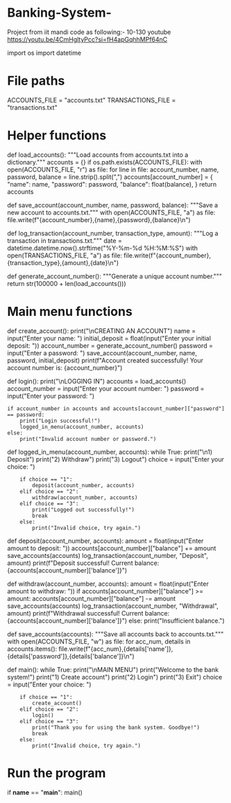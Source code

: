 # Banking-System-
Project from iit mandi 
code as following:- 10-130 youtube https://youtu.be/4CmHgltyPcc?si=fH4apGqhhMPf64nC






import os
import datetime

# File paths
ACCOUNTS_FILE = "accounts.txt"
TRANSACTIONS_FILE = "transactions.txt"

# Helper functions
def load_accounts():
    """Load accounts from accounts.txt into a dictionary."""
    accounts = {}
    if os.path.exists(ACCOUNTS_FILE):
        with open(ACCOUNTS_FILE, "r") as file:
            for line in file:
                account_number, name, password, balance = line.strip().split(",")
                accounts[account_number] = {
                    "name": name,
                    "password": password,
                    "balance": float(balance),
                }
    return accounts

def save_account(account_number, name, password, balance):
    """Save a new account to accounts.txt."""
    with open(ACCOUNTS_FILE, "a") as file:
        file.write(f"{account_number},{name},{password},{balance}\n")

def log_transaction(account_number, transaction_type, amount):
    """Log a transaction in transactions.txt."""
    date = datetime.datetime.now().strftime("%Y-%m-%d %H:%M:%S")
    with open(TRANSACTIONS_FILE, "a") as file:
        file.write(f"{account_number},{transaction_type},{amount},{date}\n")

def generate_account_number():
    """Generate a unique account number."""
    return str(100000 + len(load_accounts()))

# Main menu functions
def create_account():
    print("\nCREATING AN ACCOUNT")
    name = input("Enter your name: ")
    initial_deposit = float(input("Enter your initial deposit: "))
    account_number = generate_account_number()
    password = input("Enter a password: ")
    save_account(account_number, name, password, initial_deposit)
    print(f"Account created successfully! Your account number is: {account_number}")

def login():
    print("\nLOGGING IN")
    accounts = load_accounts()
    account_number = input("Enter your account number: ")
    password = input("Enter your password: ")

    if account_number in accounts and accounts[account_number]["password"] == password:
        print("Login successful!")
        logged_in_menu(account_number, accounts)
    else:
        print("Invalid account number or password.")

def logged_in_menu(account_number, accounts):
    while True:
        print("\n1) Deposit")
        print("2) Withdraw")
        print("3) Logout")
        choice = input("Enter your choice: ")

        if choice == "1":
            deposit(account_number, accounts)
        elif choice == "2":
            withdraw(account_number, accounts)
        elif choice == "3":
            print("Logged out successfully!")
            break
        else:
            print("Invalid choice, try again.")

def deposit(account_number, accounts):
    amount = float(input("Enter amount to deposit: "))
    accounts[account_number]["balance"] += amount
    save_accounts(accounts)
    log_transaction(account_number, "Deposit", amount)
    print(f"Deposit successful! Current balance: {accounts[account_number]['balance']}")

def withdraw(account_number, accounts):
    amount = float(input("Enter amount to withdraw: "))
    if accounts[account_number]["balance"] >= amount:
        accounts[account_number]["balance"] -= amount
        save_accounts(accounts)
        log_transaction(account_number, "Withdrawal", amount)
        print(f"Withdrawal successful! Current balance: {accounts[account_number]['balance']}")
    else:
        print("Insufficient balance.")

def save_accounts(accounts):
    """Save all accounts back to accounts.txt."""
    with open(ACCOUNTS_FILE, "w") as file:
        for acc_num, details in accounts.items():
            file.write(f"{acc_num},{details['name']},{details['password']},{details['balance']}\n")

def main():
    while True:
        print("\nMAIN MENU")
        print("Welcome to the bank system!")
        print("1) Create account")
        print("2) Login")
        print("3) Exit")
        choice = input("Enter your choice: ")

        if choice == "1":
            create_account()
        elif choice == "2":
            login()
        elif choice == "3":
            print("Thank you for using the bank system. Goodbye!")
            break
        else:
            print("Invalid choice, try again.")

# Run the program
if __name__ == "__main__":
    main()
